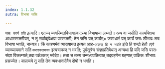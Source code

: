 ```yaml
---
index: 1.1.32
sutra: विभाषा जसि

---
```

   `जसः कार्यं प्रति` इत्यादि। एतच्च् व्यवस्थितविभाषात्वादस्या विभाषाया लभ्यते। अथ वा जसीति कार्यापेक्षया आधारसप्तमीयम्, न तु सर्वाद्यपेक्षया परसप्तमी; तेन जसि यत् कार्यम्= जसाधारं यत् कार्यं जसः शीभावः तत्र विभाषा भवति, नान्यत्र। किं कारणमेवं व्याख्यायत इत्यत आह-`अकज् हि न भवति` इति हि शब्दो हेतौ।एवं व्याख्यायमाने सति `कतरकतमकाः` इत्यत्राकज् न भवति; पूर्वसूत्रेण संज्ञाप्रतिषेधात् अन्यथा हि यदि जसि परतः संज्ञा विकल्प्यते,तदा पक्षेऽकज् भवेदेव। तथा च तस्य तन्मध्यपतित्वात् तद्ग्रहणेन ग्रहणात् पाक्षिकः शीभावः प्रसज्येत। कप्रत्यये तु सति तेन व्यवधानादेवैष दोषो न भवति।